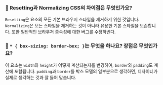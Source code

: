 ### 🥕 Resetting과 Normalizing CSS의 차이점은 무엇인가요?
`Resetting`은 요소의 모든 기본 브라우저 스타일을 제거하기 위한 것입니다.   
`Normalizing`은 모든 스타일을 제거하는 것이 아니라 유용한 기본 스타일을 보존합니다. 또한 일반적인 브라우저 종속성에 대한 버그를 수정하빈다.

### 🥕 `* { box-sizing: border-box; }`는 무엇을 하나요? 장점은 무엇인가요?
이 요소는 `width`와 `height`가 어떻게 계산되는지를 변경하여, `border`와 `padding`도 계산에 포함됩니다. `padding`과 `border`를 박스 모델의 일부분으로 생각하면, 디자이너가 실제로 생각하는 것과 잘 들어 맞습니다.
